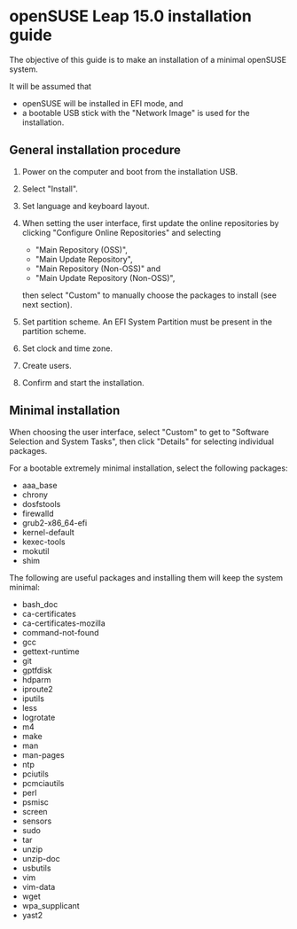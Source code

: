 # openSUSE Leap 15.0 installation guide

The objective of this guide is to make an installation of a minimal openSUSE system.

It will be assumed that

- openSUSE will be installed in EFI mode, and
- a bootable USB stick with the "Network Image" is used for the installation.


## General installation procedure

1. Power on the computer and boot from the installation USB.

2. Select "Install".

3. Set language and keyboard layout.

4. When setting the user interface, first update the online repositories by clicking "Configure Online Repositories" and selecting

   * "Main Repository (OSS)",
   * "Main Update Repository",
   * "Main Repository (Non-OSS)" and
   * "Main Update Repository (Non-OSS)",

   then select "Custom" to manually choose the packages to install (see next section).

4. Set partition scheme. An EFI System Partition must be present in the partition scheme.

5. Set clock and time zone.

7. Create users.

8. Confirm and start the installation.


## Minimal installation

When choosing the user interface, select "Custom" to get to "Software Selection and System Tasks", then click "Details" for selecting individual packages.

For a bootable extremely minimal installation, select the following packages:

- aaa_base
- chrony
- dosfstools
- firewalld
- grub2-x86_64-efi
- kernel-default
- kexec-tools
- mokutil
- shim

The following are useful packages and installing them will keep the system minimal:

- bash_doc
- ca-certificates
- ca-certificates-mozilla
- command-not-found
- gcc
- gettext-runtime
- git
- gptfdisk
- hdparm
- iproute2
- iputils
- less
- logrotate
- m4
- make
- man
- man-pages
- ntp
- pciutils
- pcmciautils
- perl
- psmisc
- screen
- sensors
- sudo
- tar
- unzip
- unzip-doc
- usbutils
- vim
- vim-data
- wget
- wpa_supplicant
- yast2
